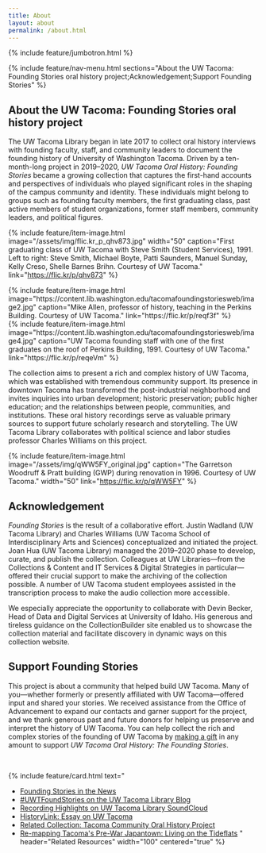 ```yaml
---
title: About
layout: about
permalink: /about.html
---
```

{% include feature/jumbotron.html %} 

{% include feature/nav-menu.html sections="About the UW Tacoma: Founding Stories oral history project;Acknowledgement;Support Founding Stories" %}

## About the UW Tacoma: Founding Stories oral history project

The UW Tacoma Library began in late 2017 to collect oral history interviews with founding faculty, staff, and community leaders to document the founding history of University of Washington Tacoma. Driven by a ten-month-long project in 2019–2020, <i>UW Tacoma Oral History: Founding Stories</i> became a growing collection that captures the first-hand accounts and perspectives of individuals who played significant roles in the shaping of the campus community and identity. These individuals might belong to groups such as founding faculty members, the first graduating class, past active members of student organizations, former staff members, community leaders, and political figures.

{% include feature/item-image.html image="/assets/img/flic.kr_p_qhv873.jpg" width="50" caption="First graduating class of UW Tacoma with Steve Smith (Student Services), 1991. Left to right: Steve Smith, Michael Boyte, Patti Saunders, Manuel Sunday, Kelly Creso, Shelle Barnes Brihn. Courtesy of UW Tacoma." link="https://flic.kr/p/qhv873" %}

<div class="row">
<div class="col-md-6">
{% include feature/item-image.html image="https://content.lib.washington.edu/tacomafoundingstoriesweb/image2.jpg" caption="Mike Allen, professor of history, teaching in the Perkins Building. Courtesy of UW Tacoma." link="https://flic.kr/p/reqf3f" %}
</div>
<div class="col-md-6">
{% include feature/item-image.html image="https://content.lib.washington.edu/tacomafoundingstoriesweb/image4.jpg" caption="UW Tacoma founding staff with one of the first graduates on the roof of Perkins Building, 1991. Courtesy of UW Tacoma." link="https://flic.kr/p/reqeVm" %}
</div>
</div>

The collection aims to present a rich and complex history of UW Tacoma, which was established with tremendous community support. Its presence in downtown Tacoma has transformed the post-industrial neighborhood and invites inquiries into urban development; historic preservation; public higher education; and the relationships between people, communities, and institutions. These oral history recordings serve as valuable primary sources to support future scholarly research and storytelling. The UW Tacoma Library collaborates with political science and labor studies professor Charles Williams on this project.

{% include feature/item-image.html image="/assets/img/qWW5FY_original.jpg" caption="The Garretson Woodruff & Pratt building (GWP) during renovation in 1996. Courtesy of UW Tacoma." width="50" link="https://flic.kr/p/qWW5FY" %}

## Acknowledgement

<i>Founding Stories</i> is the result of a collaborative effort. Justin Wadland (UW Tacoma Library) and Charles Williams (UW Tacoma School of Interdisciplinary Arts and Sciences) conceptualized and initiated the project. Joan Hua (UW Tacoma Library) managed the 2019–2020 phase to develop, curate, and publish the collection. Colleagues at UW Libraries—from the Collections & Content and IT Services & Digital Strategies in particular—offered their crucial support to make the archiving of the collection possible. A number of UW Tacoma student employees assisted in the transcription process to make the audio collection more accessible. 

We especially appreciate the opportunity to collaborate with Devin Becker, Head of Data and Digital Services at University of Idaho. His generous and tireless guidance on the CollectionBuilder site enabled us to showcase the collection material and facilitate discovery in dynamic ways on this collection website.

## Support Founding Stories

This project is about a community that helped build UW Tacoma. Many of you—whether formerly or presently affiliated with UW Tacoma—offered input and shared your stories. We received assistance from the Office of Advancement to expand our contacts and garner support for the project, and we thank generous past and future donors for helping us preserve and interpret the history of UW Tacoma. You can help collect the rich and complex stories of the founding of UW Tacoma by <a href="https://www.washington.edu/giving/make-a-gift/?source_typ=3&source=UWTOHA&appeal=" target="_blank">making a gift</a> in any amount to support <i>UW Tacoma Oral History: The Founding Stories</i>.

&nbsp;
&nbsp;
&nbsp;


{% include feature/card.html text="
* [Founding Stories in the News](https://www.tacoma.uw.edu/news/article/founding-stories)
* [#UWTFoundStories on the UW Tacoma Library Blog](https://sites.uw.edu/uwtacomalibrary/tag/uwtfoundingstories/)
* [Recording Highlights on UW Tacoma Library SoundCloud](https://soundcloud.com/user-459046541/sets/uw-tacoma-oral-history-founding-stories)
* [HistoryLink: Essay on UW Tacoma](https://historylink.org/File/20469)
* [Related Collection: Tacoma Community Oral History Project](https://content.lib.washington.edu/tacomacommweb/index.html)
* [Re-mapping Tacoma's Pre-War Japantown: Living on the Tideflats](https://digitalcommons.tacoma.uw.edu/conflux/10/)
" header="Related Resources" width="100" centered="true" %}
